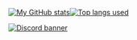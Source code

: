 <!-- ### ![](https://i.ytimg.com/vi/APX9DHvmX4o/maxresdefault.jpg)*this cat is not mine (but very cute)* -->
[![My GitHub stats](https://github-readme-stats.vercel.app/api?username=Aritz331&show_icons=true&theme=dark&title_color=ffffff&border_color=22272e)](https://aritz331.github.com/discord)[![Top langs used](https://github-readme-stats.vercel.app/api/top-langs/?username=Aritz331&show_icons=true&theme=dark&title_color=ffffff&border_color=22272e&card_width=496)](https://aritz331.github.com/discord)

[![Discord banner](https://discordapp.com/api/guilds/890257451948056646/widget.png?style=banner4)](https://aritz331.github.com/discord)


<!--
**Aritz331/aritz331** is a ✨ _special_ ✨ repository because its `README.md` (this file) appears on your GitHub profile.

Here are some ideas to get you started:

- 🔭 I’m currently working on ...
- 🌱 I’m currently learning ...
- 👯 I’m looking to collaborate on ...
- 🤔 I’m looking for help with ...
- 💬 Ask me about ...
- 📫 How to reach me: ...
- 😄 Pronouns: ...
- ⚡ Fun fact: ...
-->
